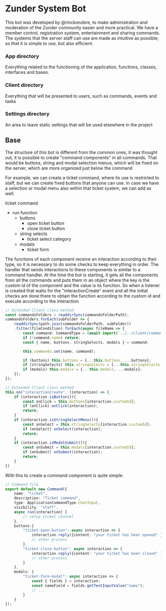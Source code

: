# Zunder System Bot

This bot was developed by @rinckonobre, to make administration and moderation of the Zunder community easier and more practical. We have a member control, registration system, entertainment and sharing commands. The systems that the server staff can use are made as intuitive as possible, so that it is simple to use, but also efficient.

### App directory
Everything related to the functioning of the application, functions, classes, interfaces and bases.

### Client directory
Everything that will be presented to users, such as commands, events and tasks

### Settings directory
An area to leave static settings that will be used elsewhere in the project

## Base
The structure of this bot is different from the common ones, it was thought out, it is possible to create "command components" in all commands.
That would be buttons, string and modal selection menus, which will be fixed on the server, which are more organized just below the command

For example, we can create a ticket command, where its use is restricted to staff, but we can create fixed buttons that anyone can use. In case we have a selection or modal menu also within that ticket system, we can add as well.

ticket command
- run function
  - buttons
    - open ticket button
    - close ticket button
  - string selects
    - ticket select category
  - modals
    - ticket form 
  
The functions of each component receive an interaction according to their type, so it is necessary to do some checks to keep everything in order.
The handler that sends interactions to these components is similar to a command handler.
At the time the bot is starting, it gets all the components from all the commands and puts them in an object where the key is the custom id of the component and the value is its function. So when a listener is created that waits for the "interactionCreate" event and all the initial checks are done there to obtain the function according to the custom id and execute according to the interaction

```ts
// Extended Client class method
const commandsFolders = readdirSync(commandsFolderPath);
commandsFolders.forEach(subFolder => {
    readdirSync(path.join(commandsFolderPath, subFolder))
    .filter(fileCondition).forEach(async fileName => {
        const command: CommandType = (await import(`../../client/commands/${subFolder}/${fileName}`))?.default;
        if (!command.name) return;
        const { name, buttons, stringSelects, modals } = command;

        this.commands.set(name, command);

        if (buttons) this.buttons = {...this.buttons, ...buttons};
        if (stringSelects) this.stringSelects = {...this.stringSelects, ...stringSelects};
        if (modals) this.modals = {...this.modals, ...modals};
    });
});
```
```ts
// Extended Client class method
this.on("interactionCreate", (interaction) => {
    if (interaction.isButton()){
        const onClick = this.buttons[interaction.customId];
        if (onClick) onClick(interaction);
        return;
    }
    if (interaction.isStringSelectMenu()){
        const onSelect = this.stringSelects[interaction.customId];
        if (onSelect) onSelect(interaction);
        return;
    }
    if (interaction.isModalSubmit()){
        const onSubmit = this.modals[interaction.customId];
        if (onSubmit) onSubmit(interaction);
        return;
    }
})
```

With this to create a command component is quite simple:

```ts
// Command file
export default new Command({
    name: "ticket",
    description: "Ticket command",
    type: ApplicationCommandType.ChatInput,
    visibility: "staff",
    async run(interaction) {
        // setup ticket channel
    },
    buttons:{
        "ticket-open-button": async interaction => {
            interaction.reply({content: "your ticket has been opened" })
            // other process
        },
        "ticket-close-button": async interaction => {
            interaction.reply({content: "your ticket has been closed" })
            // other process
        }
    },
    modals: {
        "ticket-form-modal": async interaction => {
            const { fields } = interaction;
            const nameField = fields.getTextInputValue("name");
            // ...
        }
    }
});
```